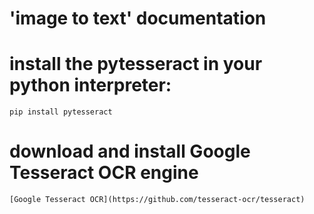 'image to text' documentation
=============================

# install the pytesseract in your python interpreter:
```
pip install pytesseract

```

# download and install Google Tesseract OCR engine
```
[Google Tesseract OCR](https://github.com/tesseract-ocr/tesseract)

```